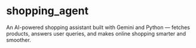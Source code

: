 # shopping_agent
An AI-powered shopping assistant built with Gemini and Python — fetches products, answers user queries, and makes online shopping smarter and smoother.
